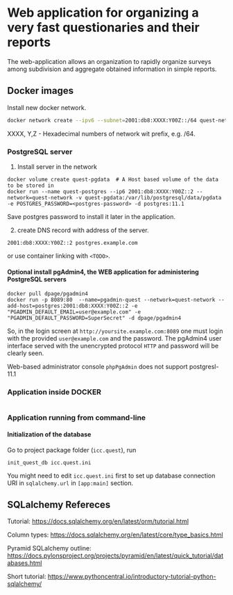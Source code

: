 # Web application for organizing a very fast questionaries and their reports

The web-application allows an organization to rapidly organize surveys among subdivision and aggregate obtained information in simple reports.

## Docker images

Install new docker network.

```bash
docker network create --ipv6 --subnet=2001:db8:XXXX:Y00Z::/64 quest-network
```
XXXX, Y,Z - Hexadecimal numbers of network wit prefix, e.g. /64.

### PostgreSQL server

1. Install server in the network
```shell
docker volume create quest-pgdata  # A Host based volume of the data to be stored in
docker run --name quest-postgres --ip6 2001:db8:XXXX:Y00Z::2 --network=quest-network -v quest-pgdata:/var/lib/postgresql/data/pgdata -e POSTGRES_PASSWORD=<postgres-password> -d postgres:11.1
```

Save postgres password to install it later in the application.

2. create DNS record with address of the server.
```text
2001:db8:XXXX:Y00Z::2 postgres.example.com
```

or use container linking with `<TODO>`.

#### Optional install pgAdmin4, the WEB application for administering PostgreSQL servers

```shell
docker pull dpage/pgadmin4
docker run -p 8089:80  --name=pgadmin-quest --network=quest-network --add-host=postgres:2001:db8:XXXX:Y00Z::2 -e "PGADMIN_DEFAULT_EMAIL=user@example.com" -e "PGADMIN_DEFAULT_PASSWORD=SuperSecret" -d dpage/pgadmin4
```

So, in the login screen at `http://yoursite.example.com:8089` one must login with the provided `user@example.com` and the password.
The pgAdmin4 user interface served with the unencrypted protocol `HTTP` and password will be clearly seen.

Web-based administrator console `phpPgAdmin` does not support postgresl-11.1

### Application inside DOCKER
```sell
```

### Application running from command-line

#### Initialization of the database

Go to project package folder (`icc.quest`), run

```shell
init_quest_db icc.quest.ini
```

You might need to edit `icc.quest.ini` first to set up database connection URI in `sqlalchemy.url` in `[app:main]` section.

## SQLalchemy Refereces

Tutorial: https://docs.sqlalchemy.org/en/latest/orm/tutorial.html

Column types: https://docs.sqlalchemy.org/en/latest/core/type_basics.html

Pyramid SQLalchemy outline: https://docs.pylonsproject.org/projects/pyramid/en/latest/quick_tutorial/databases.html

Short tutorial: https://www.pythoncentral.io/introductory-tutorial-python-sqlalchemy/
